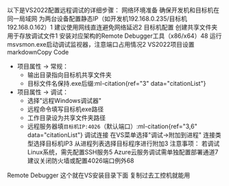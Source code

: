 以下是VS2022配置远程调试的详细步骤：
‌网络环境准备‌
确保开发机和目标机在同一局域网
为两台设备配置静态IP（如开发机192.168.0.235/目标机192.168.0.162）‌1
建议使用网线直连避免网络延迟‌2
‌目标机配置‌
创建共享文件夹用于存放调试文件‌1
安装对应架构的Remote Debugger工具（x86/x64）‌48
运行msvsmon.exe启动调试监视器，注意端口占用情况‌2
‌VS2022项目设置‌
markdownCopy Code
- 项目属性 → 常规：
  * 输出目录指向目标机共享文件夹
  * 目标文件名保持.exe后缀‌:ml-citation{ref="3" data="citationList"}
- 项目属性 → 调试：
  * 选择"远程Windows调试器"
  * 远程命令填写目标机exe路径
  * 工作目录设为共享文件夹路径
  * 远程服务器填`目标机IP:4026`（默认端口）‌:ml-citation{ref="3,6" data="citationList"}
‌调试连接‌
在VS菜单选择"调试→附加到进程"
连接类型选择目标机IP‌3
从进程列表选择目标程序进行附加‌3
‌注意事项‌：
若调试Linux系统，需先配置SSH服务‌5
Azure云服务调试需单独配置部署通道‌7
建议关闭防火墙或配置4026端口例外‌68

Remote Debugger  这个就在VS安装目录下面 复制过去工控机就能用